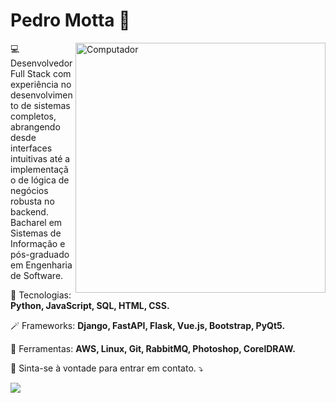 # Pedro Motta 👋
<img src="https://raw.githubusercontent.com/MicaelliMedeiros/micaellimedeiros/master/image/computer-illustration.png" min-width="400px" max-width="400px" width="400px" align="right" alt="Computador">

<p align="left">
💻 Desenvolvedor Full Stack com experiência no desenvolvimento de sistemas completos, abrangendo desde interfaces intuitivas até a implementação de lógica de negócios robusta no backend. Bacharel em Sistemas de Informação e pós-graduado em Engenharia de Software.
</p>

<p align="left">
  🦄 Tecnologias: <strong>Python, JavaScript, SQL, HTML, CSS.</strong>
</p>

<p align="left">
  🪄 Frameworks: <strong>Django, FastAPI, Flask, Vue.js, Bootstrap, PyQt5.</strong>
</p>

<p align="left">
  💼 Ferramentas: <strong>AWS, Linux, Git, RabbitMQ, Photoshop, CorelDRAW.</strong>
</p>

<p align="left">
  💌 Sinta-se à vontade para entrar em contato. ⤵️
</p>

<p align="left">
<a href="https://www.linkedin.com/in/xpedromotta/" alt="Linkedin">
  <img src="https://img.shields.io/badge/-Linkedin-0e76a8?style=for-the-badge&logo=Linkedin&logoColor=white&link=https://www.linkedin.com/in/xpedromotta/" /></a>
</p>
